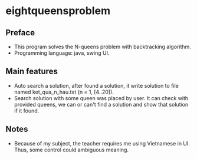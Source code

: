 # eightqueensproblem
## Preface
 - This program solves the N-queens problem with backtracking algorithm.
 - Programming language: java, swing UI.
## Main features
 - Auto search a solution, after found a solution, it write solution to file named ket_qua_n_hau.txt (n = 1, [4..20]).
 - Search solution with some queen was placed by user. It can check with provided queens, we can or can't find a solution and show that solution if it found.
 ## Notes
 - Because of my subject, the teacher requires me using Vietnamese in UI. Thus, some control could ambiguous meaning. 
